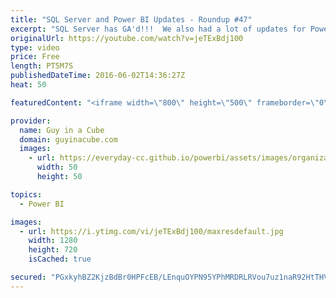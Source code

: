 ```yaml
---
title: "SQL Server and Power BI Updates - Roundup #47"
excerpt: "SQL Server has GA'd!!!  We also had a lot of updates for Power BI!  Creating Current Day, Week, Month And Year Reports In Power BI Using Bidirectional Cross-Filtering And M (@technitrain) https://blog.crossjoin.co.uk/2016/05/30/creating-current-day-week-month-and-year-reports-in-power-bi-using-bidirectional-cross-filtering-and-m/"
originalUrl: https://youtube.com/watch?v=jeTExBdj100
type: video
price: Free
length: PT5M7S
publishedDateTime: 2016-06-02T14:36:27Z
heat: 50

featuredContent: "<iframe width=\"800\" height=\"500\" frameborder=\"0\" src=\"https://www.youtube.com/embed/jeTExBdj100\" allow=\"accelerometer; autoplay; encrypted-media; gyroscope; picture-in-picture\" allowfullscreen></iframe>"

provider:
  name: Guy in a Cube
  domain: guyinacube.com
  images:
    - url: https://everyday-cc.github.io/powerbi/assets/images/organizations/guyinacube.com-50x50.jpg
      width: 50
      height: 50

topics:
  - Power BI

images:
  - url: https://i.ytimg.com/vi/jeTExBdj100/maxresdefault.jpg
    width: 1280
    height: 720
    isCached: true

secured: "PGxkyhBZ2KjzBdBr0HPFcEB/LEnquOYPN95YPhMRDRLRVou7uz1naR92HtTHVlmSd6Gux1DMmOnr5mKxrLs0uTRNH6UQJJo4I5lZAKdI1p99RfiKEQlS6MaS/d4UstJQCZozEK65BLdmt9hiHlN9jE/YGuI6x/Pn8UKaGiZ8su2Nj+wHPuwbo7ZorcOSv1nCnZz5hErT1DO5VMqQlMnuMmJnyaHjQQfTGxFeJ2LjVBbK1vDvwQnCgYd9K8WBPlaoCYMxszohB9WbeBdYmYN07kVKqIjtoqWKzuDmVsC9eC137g6GCYf+D1e1OPxm5YItxAAHYohixqeLjOyAKusrzPnj2tH5cnfpT51btXuNwWM16BbOf86ml+4FBkjpywKlD3itVbv/bWcYCj+a6LajVaSGAgaCkKEkm63MW2aPWCI=;lbD5fic0kJlf6Qxpm3woTA=="
---
```



